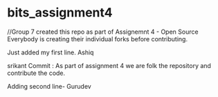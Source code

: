 # bits_assignment4

//Group 7 created this repo as part of Assignemnt 4 - Open Source 
Everybody is creating their individual forks before contributing. 

Just added my first line. Ashiq



srikant Commit : As part of assignment 4 we are folk the repository and contribute the code.



Adding second line- Gurudev

